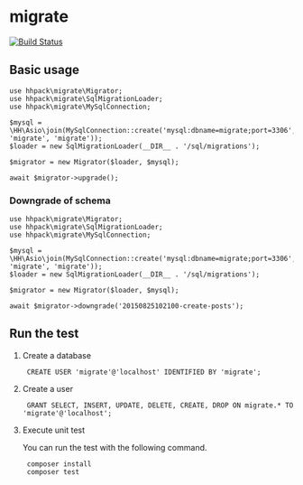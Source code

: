 # migrate

[![Build Status](https://travis-ci.org/hhpack/migrate.svg?branch=master)](https://travis-ci.org/hhpack/migrate)

## Basic usage

```hack
use hhpack\migrate\Migrator;
use hhpack\migrate\SqlMigrationLoader;
use hhpack\migrate\MySqlConnection;

$mysql = \HH\Asio\join(MySqlConnection::create('mysql:dbname=migrate;port=3306', 'migrate', 'migrate'));
$loader = new SqlMigrationLoader(__DIR__ . '/sql/migrations');

$migrator = new Migrator($loader, $mysql);

await $migrator->upgrade();
```

### Downgrade of schema

```hack
use hhpack\migrate\Migrator;
use hhpack\migrate\SqlMigrationLoader;
use hhpack\migrate\MySqlConnection;

$mysql = \HH\Asio\join(MySqlConnection::create('mysql:dbname=migrate;port=3306', 'migrate', 'migrate'));
$loader = new SqlMigrationLoader(__DIR__ . '/sql/migrations');

$migrator = new Migrator($loader, $mysql);

await $migrator->downgrade('20150825102100-create-posts');
```

## Run the test

1. Create a database

		CREATE USER 'migrate'@'localhost' IDENTIFIED BY 'migrate';

2. Create a user

		GRANT SELECT, INSERT, UPDATE, DELETE, CREATE, DROP ON migrate.* TO 'migrate'@'localhost';

3. Execute unit test

	You can run the test with the following command.

		composer install
		composer test
